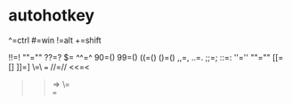# autohotkey
^=ctrl
\#=win
!=alt
+=shift

!!=!
""=""
??=?
$$=$
^^=^
90=()
99=()
((=()
()=()
,,=,
..=.
;;=;
::=:
''=''
""=""
[[=[]
]]=]
\\=\\
``=``
//=//
<<=<
>>=>
\\=\
``=``
